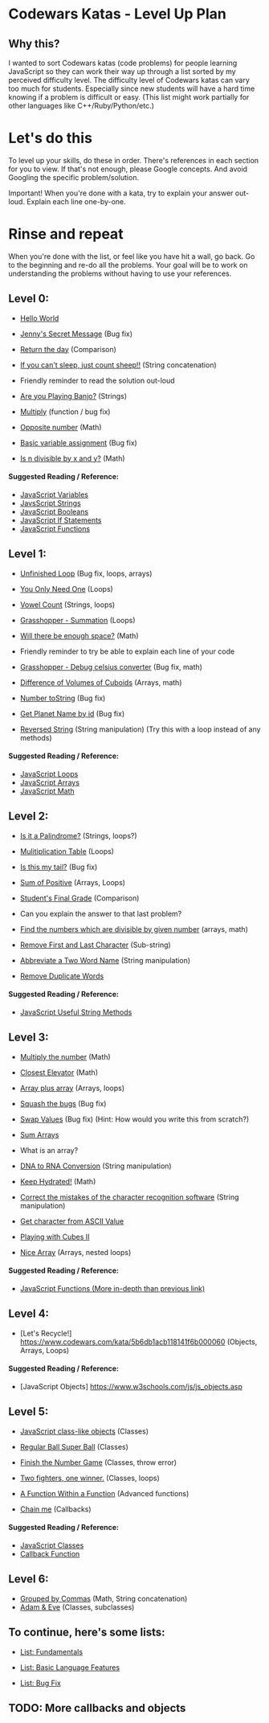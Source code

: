 # Codewars Katas - Level Up Plan


## Why this?
I wanted to sort Codewars katas (code problems) for people learning JavaScript so they can work their way up through a list sorted by my perceived difficulty level. The difficulty level of Codewars katas can vary too much for students. Especially since new students will have a hard time knowing if a problem is difficult or easy.
(This list might work partially for other languages like C++/Ruby/Python/etc.)

# Let's do this
To level up your skills, do these in order. There's references in each section for you to view. If that's not enough, please Google concepts. And avoid Googling the specific problem/solution.

Important! When you're done with a kata, try to explain your answer out-loud. Explain each line one-by-one.

# Rinse and repeat
When you're done with the list, or feel like you have hit a wall, go back. Go to the beginning and re-do all the problems. Your goal will be to work on understanding the problems without having to use your references.


## Level 0:

- [Hello World](https://www.codewars.com/kata/523b4ff7adca849afe000035)

- [Jenny's Secret Message](https://www.codewars.com/kata/55225023e1be1ec8bc000390) (Bug fix)

- [Return the day](https://www.codewars.com/kata/59dd3ccdded72fc78b000b25) (Comparison)

- [If you can't sleep, just count sheep!!](https://www.codewars.com/kata/5b077ebdaf15be5c7f000077) (String concatenation)

- Friendly reminder to read the solution out-loud

- [Are you Playing Banjo?](https://www.codewars.com/kata/53af2b8861023f1d88000832) (Strings)

- [Multiply](https://www.codewars.com/kata/50654ddff44f800200000004) (function / bug fix)

- [Opposite number](https://www.codewars.com/kata/56dec885c54a926dcd001095) (Math)

- [Basic variable assignment](https://www.codewars.com/kata/50ee6b0bdeab583673000025) (Bug fix)

- [Is n divisible by x and y?](https://www.codewars.com/kata/5545f109004975ea66000086) (Math)

#### Suggested Reading / Reference:
- [JavaScript Variables](https://developer.mozilla.org/en-US/docs/Learn/JavaScript/First_steps/Variables)
- [JavsScript Strings](https://developer.mozilla.org/en-US/docs/Learn/JavaScript/First_steps/Strings)
- [JavaScript Booleans](https://www.w3schools.com/js/js_booleans.asp)
- [JavaScript If Statements](https://www.w3schools.com/js/js_if_else.asp)
- [JavaScript Functions](https://www.w3schools.com/js/js_functions.asp)

## Level 1:

- [Unfinished Loop](https://www.codewars.com/kata/55c28f7304e3eaebef0000da) (Bug fix, loops, arrays)

- [You Only Need One](https://www.codewars.com/kata/you-only-need-one-beginner) (Loops)

- [Vowel Count](https://www.codewars.com/kata/54ff3102c1bad923760001f3/) (Strings, loops)

- [Grasshopper - Summation](https://www.codewars.com/kata/55d24f55d7dd296eb9000030) (Loops)

- [Will there be enough space?](https://www.codewars.com/kata/5875b200d520904a04000003) (Math)

- Friendly reminder to try be able to explain each line of your code

- [Grasshopper - Debug celsius converter](https://www.codewars.com/kata/55cb854deb36f11f130000e1) (Bug fix, math)

- [Difference of Volumes of Cuboids](https://www.codewars.com/kata/difference-of-volumes-of-cuboids) (Arrays, math)

- [Number toString](https://www.codewars.com/kata/53934feec44762736c00044b) (Bug fix)

- [Get Planet Name by id](https://www.codewars.com/kata/515e188a311df01cba000003) (Bug fix)

- [Reversed String](https://www.codewars.com/kata/reversed-strings) (String manipulation) (Try this with a loop instead of any methods)

#### Suggested Reading / Reference:

- [JavaScript Loops](https://developer.mozilla.org/en-US/docs/Learn/JavaScript/Building_blocks/Looping_code)
- [JavaScript Arrays](https://developer.mozilla.org/en-US/docs/Learn/JavaScript/First_steps/Arrays)
- [JavaScript Math](https://developer.mozilla.org/en-US/docs/Learn/JavaScript/First_steps/Math)

## Level 2:
- [Is it a Palindrome?](https://www.codewars.com/kata/palindrome-strings/) (Strings, loops?)

- [Mulitiplication Table](https://www.codewars.com/kata/5a2fd38b55519ed98f0000ce) (Loops)

- [Is this my tail?](https://www.codewars.com/kata/56f695399400f5d9ef000af5) (Bug fix)

- [Sum of Positive](https://www.codewars.com/kata/5715eaedb436cf5606000381) (Arrays, Loops)

- [Student's Final Grade](https://www.codewars.com/kata/5ad0d8356165e63c140014d4) (Comparison)

- Can you explain the answer to that last problem?

- [Find the numbers which are divisible by given number](https://www.codewars.com/kata/55edaba99da3a9c84000003b) (arrays, math)

- [Remove First and Last Character](https://www.codewars.com/kata/56bc28ad5bdaeb48760009b0) (Sub-string)

- [Abbreviate a Two Word Name](https://www.codewars.com/kata/57eadb7ecd143f4c9c0000a3) (String manipulation)

- [Remove Duplicate Words](https://www.codewars.com/kata/remove-duplicate-words/train/javascript)

#### Suggested Reading / Reference:
- [JavaScript Useful String Methods](https://developer.mozilla.org/en-US/docs/Learn/JavaScript/First_steps/Useful_string_methods)

## Level 3:

- [Multiply the number](https://www.codewars.com/kata/5708f682c69b48047b000e07) (Math)

- [Closest Elevator](https://www.codewars.com/kata/5c374b346a5d0f77af500a5a) (Math)

- [Array plus array](https://www.codewars.com/kata/5a2be17aee1aaefe2a000151) (Arrays, loops)

- [Squash the bugs](https://www.codewars.com/kata/56f173a35b91399a05000cb7) (Bug fix)

- [Swap Values](https://www.codewars.com/kata/5388f0e00b24c5635e000fc6) (Bug fix) (Hint: How would you write this from scratch?)

- [Sum Arrays](https://www.codewars.com/kata/sum-arrays/javascript)

- What is an array?

- [DNA to RNA Conversion](https://www.codewars.com/kata/dna-to-rna-conversion/javascript) (String manipulation)

- [Keep Hydrated!](https://www.codewars.com/kata/keep-hydrated-1/javascript) (Math)

- [Correct the mistakes of the character recognition software](https://www.codewars.com/kata/correct-the-mistakes-of-the-character-recognition-software/javascript) (String manipulation)

- [Get character from ASCII Value](https://www.codewars.com/kata/get-character-from-ascii-value/javascript)

- [Playing with Cubes II](https://www.codewars.com/kata/playing-with-cubes-ii/train/javascript)

- [Nice Array](https://www.codewars.com/kata/59b844528bcb7735560000a0/) (Arrays, nested loops)

#### Suggested Reading / Reference:
- [JavaScript Functions (More in-depth than previous link)](https://developer.mozilla.org/en-US/docs/Learn/JavaScript/Building_blocks/Functions)

## Level 4:
- [Let's Recycle!] https://www.codewars.com/kata/5b6db1acb118141f6b000060 (Objects, Arrays, Loops)

#### Suggested Reading / Reference:
- [JavaScript Objects] https://www.w3schools.com/js/js_objects.asp

## Level 5:

- [JavaScript class-like objects](https://www.codewars.com/kata/javascript-class-like-objects) (Classes)

- [Regular Ball Super Ball](https://www.codewars.com/kata/53f0f358b9cb376eca001079) (Classes)

- [Finish the Number Game](https://www.codewars.com/kata/568018a64f35f0c613000054) (Classes, throw error)

- [Two fighters, one winner.](https://www.codewars.com/kata/577bd8d4ae2807c64b00045b) (Classes, loops)

- [A Function Within a Function](https://www.codewars.com/kata/53844152aa6fc137d8000589) (Advanced functions)

- [Chain me](https://www.codewars.com/kata/54fb853b2c8785dd5e000957) (Callbacks)

#### Suggested Reading / Reference:
- [JavaScript Classes](https://developer.mozilla.org/en-US/docs/Web/JavaScript/Reference/Classes)
- [Callback Function](https://developer.mozilla.org/en-US/docs/Glossary/Callback_function)

## Level 6:

- [Grouped by Commas](https://www.codewars.com/kata/5274e122fc75c0943d000148) (Math, String concatenation)
- [Adam & Eve](https://www.codewars.com/kata/547274e24481cfc469000416) (Classes, subclasses)


## To continue, here's some lists:

- [List: Fundamentals](https://www.codewars.com/kata/search/my-languages?beta=false&q=&r=-8&tags=Fundamentals)

- [List: Basic Language Features](https://www.codewars.com/kata/search/my-languages?beta=false&q=&r=-8&tags=Basic%20Language%20Features)

- [List: Bug Fix](https://www.codewars.com/kata/search/my-languages?beta=false&q=&r=-8&tags=Bugs)

## TODO: More callbacks and objects

